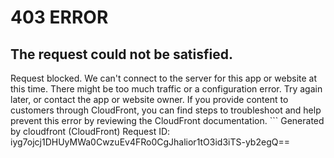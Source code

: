 # 403 ERROR

## The request could not be satisfied.

Request blocked. We can't connect to the server for this app or website at this time. There might be too much traffic or a configuration error. Try again later, or contact the app or website owner. If you provide content to customers through CloudFront, you can find steps to troubleshoot and help prevent this error by reviewing the CloudFront documentation. ```
Generated by cloudfront (CloudFront)
Request ID: iyg7ojcj1DHUyMWa0CwzuEv4FRo0CgJhalior1tO3id3iTS-yb2egQ==

```

